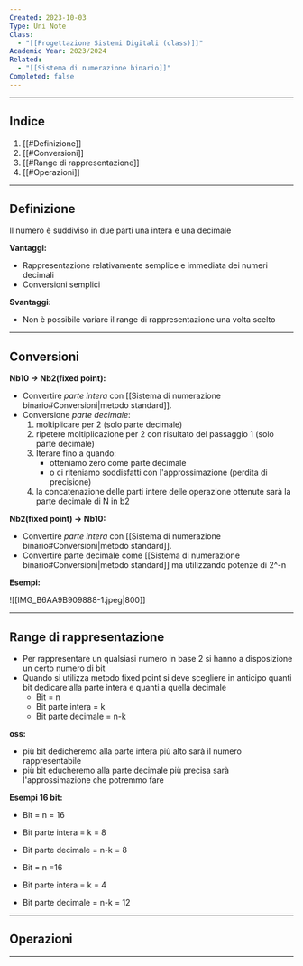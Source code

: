 ```yaml
---
Created: 2023-10-03
Type: Uni Note
Class:
  - "[[Progettazione Sistemi Digitali (class)]]"
Academic Year: 2023/2024
Related:
  - "[[Sistema di numerazione binario]]"
Completed: false
---
```

---
## Indice
1. [[#Definizione]]
2. [[#Conversioni]]
3. [[#Range di rappresentazione]]
4. [[#Operazioni]]

---
## Definizione
Il numero è suddiviso in due parti una intera e una decimale

**Vantaggi:**
- Rappresentazione relativamente semplice e immediata dei numeri decimali
- Conversioni semplici

**Svantaggi:**
- Non è possibile variare il range di rappresentazione una volta scelto

---
## Conversioni

**Nb10 -> Nb2(fixed point):**
- Convertire *parte intera* con [[Sistema di numerazione binario#Conversioni|metodo standard]].
- Conversione *parte decimale*:
	1. moltiplicare per 2 (solo parte decimale)
	2. ripetere moltiplicazione per 2 con risultato del passaggio 1 (solo parte decimale)
	3. Iterare fino a quando:
		- otteniamo zero come parte decimale
		- o ci riteniamo soddisfatti con l'approssimazione (perdita di precisione)
	4. la concatenazione delle parti intere delle operazione ottenute sarà la parte decimale di N in b2

**Nb2(fixed point) -> Nb10:**
- Convertire *parte intera* con [[Sistema di numerazione binario#Conversioni|metodo standard]].
- Convertire parte decimale come [[Sistema di numerazione binario#Conversioni|metodo standard]] ma utilizzando potenze di 2^-n

**Esempi:**

![[IMG_B6AA9B909888-1.jpeg|800]]

---
## Range di rappresentazione
- Per rappresentare un qualsiasi numero in base 2 si hanno a disposizione un certo numero di bit
- Quando si utilizza metodo fixed point si deve scegliere in anticipo quanti bit dedicare alla parte intera e quanti a quella decimale
	- Bit = n
	- Bit parte intera = k
	- Bit parte decimale = n-k

**oss:** 
- più bit dedicheremo alla parte intera più alto sarà il numero rappresentabile
- più bit educheremo alla parte decimale più precisa sarà l'approssimazione che potremmo fare

**Esempi 16 bit:**
- Bit = n = 16
- Bit parte intera = k = 8
- Bit parte decimale = n-k = 8

- Bit = n =16
- Bit parte intera = k = 4
- Bit parte decimale = n-k = 12

---
## Operazioni


---